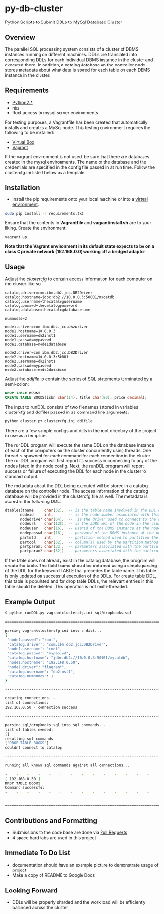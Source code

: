 # py-db-cluster
Python Scripts to Submit DDLs to MySql Database Cluster

## Overview

The parallel SQL processing system consists of a cluster of DBMS instances running on different machines.
DDLs are translated into corresponding DDLs for each individual DBMS instance in the cluster and executed there.
In addition, a catalog database on the controller node stores metadata about what data is stored for each table on each DBMS instance in the cluster.

## Requirements

- [Python2.\*](https://www.python.org/)
- [pip](https://pypi.python.org/pypi/pip)
- Root access to mysql server environments

For testing purposes, a Vagrantfile has been created that automatically installs and creates a MySql node.
This testing environment requires the following to be installed:

- [Virtual Box](https://www.virtualbox.org/)
- [Vagrant](https://www.vagrantup.com/)

If the vagrant environment is not used, be sure that there are databases created in the mysql environments.
The name of the database and the credentials are specified in the config file passed in at run time.
Follow the clustercfg.ini listed below as a template.

## Installation

- Install the pip requirements onto your local machine or into a [virtual environment](http://docs.python-guide.org/en/latest/dev/virtualenvs/).

```bash
sudo pip install -r requirements.txt
```

Ensure that the contents in **Vagrantfile** and **vagrantinstall.sh** are to your liking.
Create the environment:

```bash
vagrant up
```

**Note that the Vagrant environment in its default state expects to be on a class C private network (192.168.0.0) working off a bridged adaptor**

## Usage

Adjust the *clustercfg* to contain access information for each computer on the cluster like so:

```
catalog.driver=com.ibm.db2.jcc.DB2Driver
catalog.hostname=jdbc:db2://10.0.0.3:50001/mycatdb
catalog.username=thecatalogusername
catalog.passwd=thecatalogpassword
catalog.database=thecatalogdatabasename

numnodes=2

node1.driver=com.ibm.db2.jcc.DB2Driver
node1.hostname=10.0.0.3
node1.username=db2inst1
node1.passwd=mypasswd
node1.database=node1database

node2.driver=com.ibm.db2.jcc.DB2Driver
node2.hostname=10.0.0.3:50001
node2.username=db2inst1
node2.passwd=mypasswd
node2.database=node2database
```

Adjust the *ddlfile* to contain the series of SQL statements terminated by a semi-colon:

```sql
DROP TABLE BOOKS;
CREATE TABLE BOOKS(isbn char(14), title char(80), price decimal);
```

The input to runDDL consists of two filenames (stored in variables clustercfg and ddlfile) passed in as command line arguments:

```bash
python cluster.py clustercfg.ini ddlfile
```

There are a few sample configs and ddls in the root directory of the project to use as a template.

The runDDL program will execute the same DDL on the database instance of each of the computers on the cluster concurrently using threads.
One thread is spawned for each command for each connection in the cluster.
The runDDL program will first report its success in connecting to any of the nodes listed in the node config.
Next, the runDDL program will report success or failure of executing the DDL for each node in the cluster to standard output.

The metadata about the DDL being executed will be stored in a catalog database on the controller node.
The access information of the catalog database will be provided in the clustercfg file as well.
The metadata is stored in the following DDL:

```sql
dtables(tname     char(32),  -- is the table name involved in the DDL operation.
	   nodeid     int,       -- is the node number associated with this node.
	   nodedriver char(64),  --  is the driver used to connect to the node in the cluster for this entry
	   nodeurl    char(128), -- is the JDBC URL of the node in the cluster for this entry
	   nodeuser   char(16),  -- userid of the DBMS instance at the node in the cluster for this entry
	   nodepasswd char(16),  -- password of the DBMS instance at the node in the cluster for this entry
	   partmtd    int,       -- partition method used to partition the data in the table
	   partcol    char(32),  -- column(s) used by the partition method to partition the data in the table
	   partparam1 char(32),  -- parameters associated with the particular partition method
	   partparam2 char(32))  -- parameters associated with the particular partition method
```

If the table does not already exist in the catalog database, the program will create the table.
The field tname should be obtained using a simple parsing of the DDL for the keyword TABLE that precedes the table name.
This table is only updated on successful execution of the DDLs.
For create table DDL, this table is populated and for drop table DDLs, the relevant entries in this table should be deleted.
This operation is not multi-threaded.

## Example Output

```bash
$ python runDDL.py vagrantclustercfg.ini sql/dropbooks.sql

================================================================================

parsing vagrantclustercfg.ini into a dict...
{
 "node1.passwd": "root",
 "catalog.driver": "com.ibm.db2.jcc.DB2Driver",
 "node1.username": "root",
 "catalog.passwd": "mypasswd",
 "catalog.hostname": "jdbc:db2://10.0.0.3:50001/mycatdb",
 "node1.hostname": "192.168.0.50",
 "node1.driver": "flagrant",
 "catalog.username": "db2inst1",
 "catalog.numnodes": 1
}

--------------------------------------------------------------------------------

creating connections...
list of connections:
192.168.0.50 - connection success

--------------------------------------------------------------------------------

parsing sql/dropbooks.sql into sql commands...
list of tables needed:
[]
resulting sql commands
['DROP TABLE BOOKS']
couldnt connect to catalog

--------------------------------------------------------------------------------

running all known sql commands against all connections...

-    -    -    -    -    -    -    -    -    -    -    -    -    -    -    -    
[ 192.168.0.50 ]
DROP TABLE BOOKS
Command successful
-    -    -    -    -    -    -    -    -    -    -    -    -    -    -    -    


================================================================================

```

## Contributions and Formatting

- Submissions to the code base are done via [Pull Requests](https://help.github.com/articles/about-pull-requests/)
- 4 space hard tabs are used in this project

## Immediate To Do List

- documentation should have an example picture to demonstrate usage of project
- Make a copy of README to Google Docs

## Looking Forward

- DDLs will be properly sharded and the work load will be efficiently balanced across the cluster
